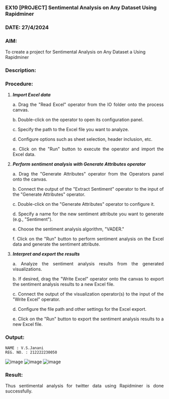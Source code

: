 ### EX10 [PROJECT] Sentimental Analysis on Any Dataset Using Rapidminer
### DATE: 27/4/2024
### AIM: 
To create a project for Sentimental Analysis on Any Dataset a Using Rapidminer
### Description: 
<div align = "justify">

### Procedure:
1) ***Import Excel data***
    <p>a. Drag the "Read Excel" operator from the IO folder onto the process canvas.
    <p>b. Double-click on the operator to open its configuration panel.
    <p>c. Specify the path to the Excel file you want to analyze.
    <p>d. Configure options such as sheet selection, header inclusion, etc.
    <p>e. Click on the "Run" button to execute the operator and import the Excel data.
2) ***Perform sentiment analysis with Generate Attributes operator***
    <p>a. Drag the "Generate Attributes" operator from the Operators panel onto the canvas.
    <p>b. Connect the output of the "Extract Sentiment" operator to the input of the "Generate Attributes" operator.
    <p>c. Double-click on the "Generate Attributes" operator to configure it.
    <p>d. Specify a name for the new sentiment attribute you want to generate (e.g., "Sentiment").
    <p>e. Choose the sentiment analysis algorithm, "VADER."
    <p>f. Click on the "Run" button to perform sentiment analysis on the Excel data and generate the sentiment attribute.
3) ***Interpret and export the results***
    <p>a. Analyze the sentiment analysis results from the generated visualizations.
    <p>b. If desired, drag the "Write Excel" operator onto the canvas to export the sentiment analysis results to a new Excel file.
    <p>c. Connect the output of the visualization operator(s) to the input of the "Write Excel" operator.
    <p>d. Configure the file path and other settings for the Excel export.
    <p>e. Click on the "Run" button to export the sentiment analysis results to a new Excel file.

### Output:
```PY
NAME : V.S.Janani
REG. NO. : 212222230050
```

![image](https://github.com/pavizhi/WDM_EXP10/assets/95067176/563e2378-9c07-4478-aab2-f9ba8bb61917)
![image](https://github.com/pavizhi/WDM_EXP10/assets/95067176/70b5c021-0de6-4dbe-8503-d545e5072c57)
![image](https://github.com/pavizhi/WDM_EXP10/assets/95067176/1344c1a2-e0c1-442f-871a-6a63cba73ee2)


### Result:
Thus sentimental analysis for twitter data using Rapidminer is done successfully.
